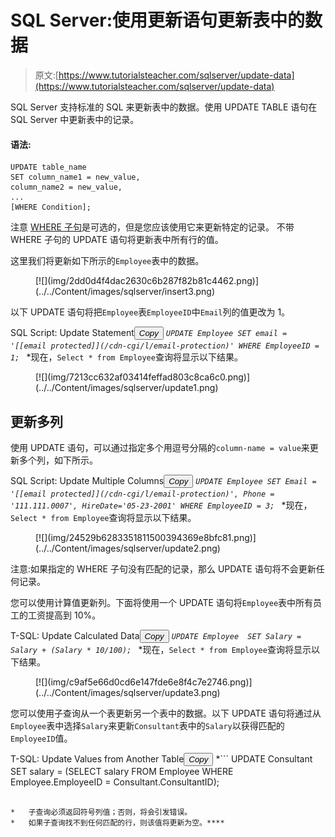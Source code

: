 # SQL Server:使用更新语句更新表中的数据

> 原文:[https://www.tutorialsteacher.com/sqlserver/update-data](https://www.tutorialsteacher.com/sqlserver/update-data)

SQL Server 支持标准的 SQL 来更新表中的数据。使用 UPDATE TABLE 语句在 SQL Server 中更新表中的记录。

#### 语法:

```
UPDATE table_name
SET column_name1 = new_value,
column_name2 = new_value,
...
[WHERE Condition]; 
```

注意 [WHERE 子句](/sqlserver/where-clause)是可选的，但是您应该使用它来更新特定的记录。 不带 WHERE 子句的 UPDATE 语句将更新表中所有行的值。

这里我们将更新如下所示的`Employee`表中的数据。

<figure>[![](img/2dd0d4f4dac2630c6b287f82b81c4462.png)](../../Content/images/sqlserver/insert3.png)</figure>

以下 UPDATE 语句将把`Employee`表`EmployeeID`中`Email`列的值更改为 1。

SQL Script: Update Statement<button class="copy-btn pull-right" title="Copy example code">*Copy*</button> *```
UPDATE Employee
SET email = '[[email protected]](/cdn-cgi/l/email-protection)'
WHERE EmployeeID = 1; 
```*  *现在，`Select * from Employee`查询将显示以下结果。

<figure>[![](img/7213cc632af03414feffad803c8ca6c0.png)](../../Content/images/sqlserver/update1.png)</figure>

## 更新多列

使用 UPDATE 语句，可以通过指定多个用逗号分隔的`column-name = value`来更新多个列，如下所示。

SQL Script: Update Multiple Columns<button class="copy-btn pull-right" title="Copy example code">*Copy*</button> *```
UPDATE Employee
SET Email = '[[email protected]](/cdn-cgi/l/email-protection)', Phone = '111.111.0007', HireDate='05-23-2001'
WHERE EmployeeID = 3; 
```*  *现在，`Select * from Employee`查询将显示以下结果。

<figure>[![](img/24529b6283351811500394369e8bfc81.png)](../../Content/images/sqlserver/update2.png)</figure>

注意:如果指定的 WHERE 子句没有匹配的记录，那么 UPDATE 语句将不会更新任何记录。

您可以使用计算值更新列。下面将使用一个 UPDATE 语句将`Employee`表中所有员工的工资提高到 10%。

T-SQL: Update Calculated Data<button class="copy-btn pull-right" title="Copy example code">*Copy*</button> *```
UPDATE Employee 
SET Salary = Salary + (Salary * 10/100); 
```*  *现在，`Select * from Employee`查询将显示以下结果。

<figure>[![](img/c9af5e66d0cd6e147fde6e8f4c7e2746.png)](../../Content/images/sqlserver/update3.png)</figure>

您可以使用子查询从一个表更新另一个表中的数据。以下 UPDATE 语句将通过从`Employee`表中选择`Salary`来更新`Consultant`表中的`Salary`以获得匹配的`EmployeeID`值。

T-SQL: Update Values from Another Table<button class="copy-btn pull-right" title="Copy example code">*Copy*</button> *```
UPDATE Consultant
SET salary = (SELECT salary
FROM Employee 
WHERE Employee.EmployeeID = Consultant.ConsultantID); 
```*  *注意:

*   子查询必须返回符号列值；否则，将会引发错误。
*   如果子查询找不到任何匹配的行，则该值将更新为空。****